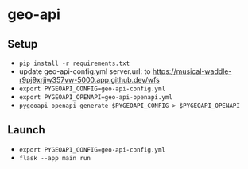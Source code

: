 # geo-api

## Setup

* `pip install -r requirements.txt`
* update geo-api-config.yml server.url: to https://musical-waddle-r9pj9xrjjw357vw-5000.app.github.dev/wfs
* `export PYGEOAPI_CONFIG=geo-api-config.yml`
* `export PYGEOAPI_OPENAPI=geo-api-openapi.yml`
* `pygeoapi openapi generate $PYGEOAPI_CONFIG > $PYGEOAPI_OPENAPI`

## Launch

* `export PYGEOAPI_CONFIG=geo-api-config.yml`
* `flask --app main run`